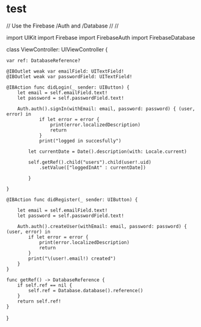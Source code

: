 # test
// Use the Firebase /Auth and /Database
//
//


import UIKit
import Firebase
import FirebaseAuth
import FirebaseDatabase



class ViewController: UIViewController {

    var ref: DatabaseReference?
    
    @IBOutlet weak var emailField: UITextField!
    @IBOutlet weak var passwordField: UITextField!
    
    @IBAction func didLogin(_ sender: UIButton) {
        let email = self.emailField.text!
        let password = self.passwordField.text!
        
        Auth.auth().signIn(withEmail: email, password: password) { (user, error) in
                if let error = error {
                    print(error.localizedDescription)
                    return
                }
                print("logged in succesfully")
            
            let currentDate = Date().description(with: Locale.current)
            
            self.getRef().child("users").child(user!.uid)
                .setValue(["loggedInAt" : currentDate])
            
            }
    
    }
    
    @IBAction func didRegister(_ sender: UIButton) {

        let email = self.emailField.text!
        let password = self.passwordField.text!
        
        Auth.auth().createUser(withEmail: email, password: password) { (user, error) in
            if let error = error {
                print(error.localizedDescription)
                return
            }
            print("\(user!.email!) created")
        }
    }

    func getRef() -> DatabaseReference {
        if self.ref == nil {
            self.ref = Database.database().reference()
        }
        return self.ref!
    }
}


